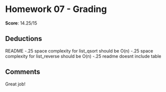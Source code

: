 Homework 07 - Grading
====================

**Score**: 14.25/15

Deductions
----------
README
-.25 space complexity for list_qsort should be O(n)
-.25 space complexity for list_reverse should be O(n)
-.25 readme doesnt include table

Comments
--------
Great job!
